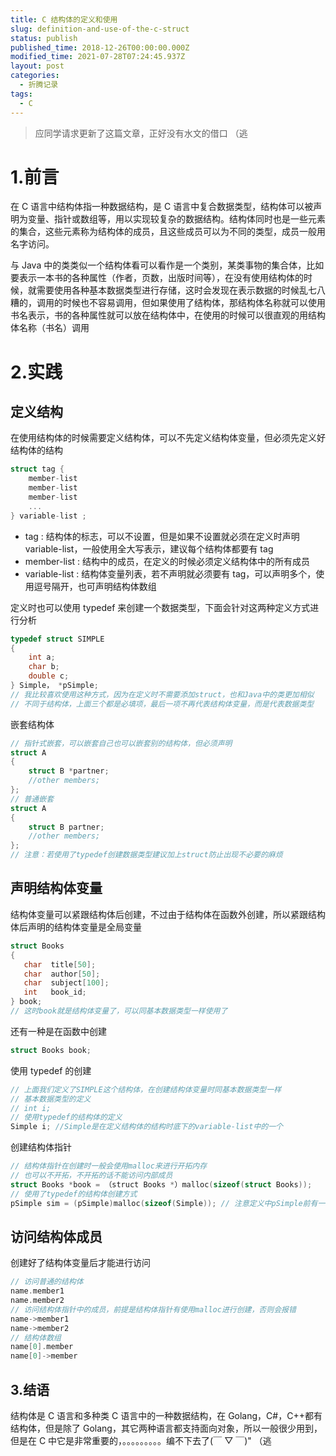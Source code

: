 ```yaml
---
title: C 结构体的定义和使用
slug: definition-and-use-of-the-c-struct
status: publish
published_time: 2018-12-26T00:00:00.000Z
modified_time: 2021-07-28T07:24:45.937Z
layout: post
categories:
  - 折腾记录
tags:
  - C
---
```


> 应同学请求更新了这篇文章，正好没有水文的借口 （逃

# 1.前言

在 C 语言中结构体指一种数据结构，是 C 语言中复合数据类型，结构体可以被声明为变量、指针或数组等，用以实现较复杂的数据结构。结构体同时也是一些元素的集合，这些元素称为结构体的成员，且这些成员可以为不同的类型，成员一般用名字访问。

与 Java 中的类类似一个结构体看可以看作是一个类别，某类事物的集合体，比如要表示一本书的各种属性（作者，页数，出版时间等），在没有使用结构体的时候，就需要使用各种基本数据类型进行存储，这时会发现在表示数据的时候乱七八糟的，调用的时候也不容易调用，但如果使用了结构体，那结构体名称就可以使用书名表示，书的各种属性就可以放在结构体中，在使用的时候可以很直观的用结构体名称（书名）调用

# 2.实践

## 定义结构

在使用结构体的时候需要定义结构体，可以不先定义结构体变量，但必须先定义好结构体的结构

```c
struct tag {
    member-list
    member-list
    member-list
    ...
} variable-list ;
```

- tag : 结构体的标志，可以不设置，但是如果不设置就必须在定义时声明 variable-list，一般使用全大写表示，建议每个结构体都要有 tag
- member-list : 结构中的成员，在定义的时候必须定义结构体中的所有成员
- variable-list : 结构体变量列表，若不声明就必须要有 tag，可以声明多个，使用逗号隔开，也可声明结构体数组

定义时也可以使用 typedef 来创建一个数据类型，下面会针对这两种定义方式进行分析

```c
typedef struct SIMPLE
{
    int a;
    char b;
    double c;
} Simple， *pSimple;
// 我比较喜欢使用这种方式，因为在定义时不需要添加struct，也和Java中的类更加相似
// 不同于结构体，上面三个都是必填项，最后一项不再代表结构体变量，而是代表数据类型
```

嵌套结构体

```c
// 指针式嵌套，可以嵌套自己也可以嵌套别的结构体，但必须声明
struct A
{
    struct B *partner;
    //other members;
};
// 普通嵌套
struct A
{
    struct B partner;
    //other members;
};
// 注意：若使用了typedef创建数据类型建议加上struct防止出现不必要的麻烦
```

## 声明结构体变量

结构体变量可以紧跟结构体后创建，不过由于结构体在函数外创建，所以紧跟结构体后声明的结构体变量是全局变量

```c
struct Books
{
   char  title[50];
   char  author[50];
   char  subject[100];
   int   book_id;
} book;
// 这时book就是结构体变量了，可以同基本数据类型一样使用了
```

还有一种是在函数中创建

```c
struct Books book;
```

使用 typedef 的创建

```c
// 上面我们定义了SIMPLE这个结构体，在创建结构体变量时同基本数据类型一样
// 基本数据类型的定义
// int i;
// 使用typedef的结构体的定义
Simple i; //Simple是在定义结构体的结构时底下的variable-list中的一个
```

创建结构体指针

```c
// 结构体指针在创建时一般会使用malloc来进行开拓内存
// 也可以不开拓，不开拓的话不能访问内部成员
struct Books *book = （struct Books *）malloc(sizeof(struct Books));
// 使用了typedef的结构体创建方式
pSimple sim = (pSimple)malloc(sizeof(Simple)); // 注意定义中pSimple前有一个*，代表结构体指针类型
```

## 访问结构体成员

创建好了结构体变量后才能进行访问

```c
// 访问普通的结构体
name.member1
name.member2
// 访问结构体指针中的成员，前提是结构体指针有使用malloc进行创建，否则会报错
name->member1
name->member2
// 结构体数组
name[0].member
name[0]->member
```

## 3.结语

结构体是 C 语言和多种类 C 语言中的一种数据结构，在 Golang，C#，C++都有结构体，但是除了 Golang，其它两种语言都支持面向对象，所以一般很少用到，但是在 C 中它是非常重要的，。。。。。。。。。编不下去了(￣ ▽ ￣)" （逃
